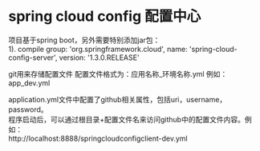 # spring cloud config 配置中心
项目基于spring boot，另外需要特别添加jar包：  
	1). compile group: 'org.springframework.cloud', name: 'spring-cloud-config-server', version: '1.3.0.RELEASE'

git用来存储配置文件
配置文件格式为：应用名称_环境名称.yml  例如：app_dev.yml

application.yml文件中配置了github相关属性，包括uri，username，password。  
程序启动后，可以通过根目录+配置文件名来访问github中的配置文件内容。例如：  
http://localhost:8888/springcloudconfigclient-dev.yml  

